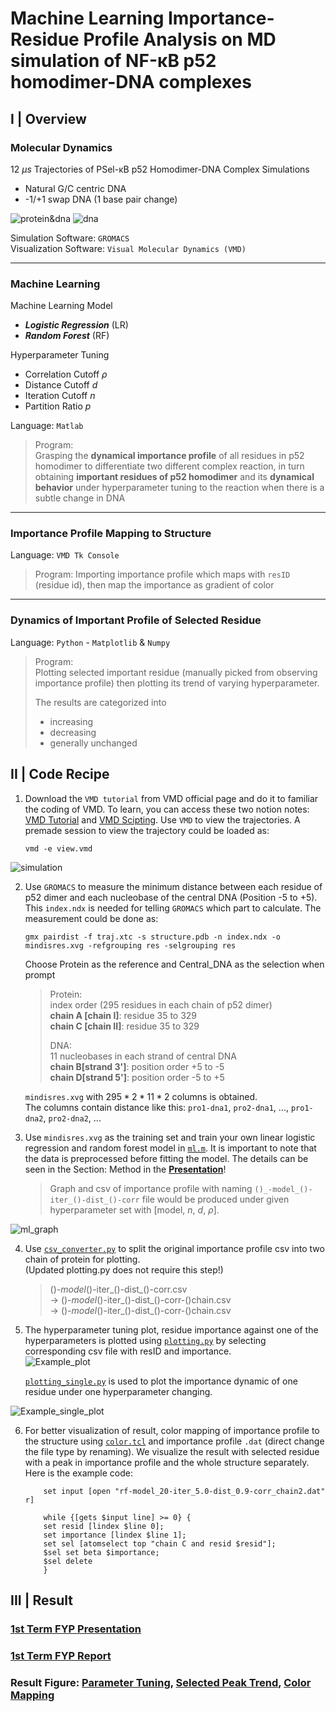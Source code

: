 # Machine Learning Importance-Residue Profile Analysis on MD simulation of NF-κB p52 homodimer-DNA complexes

## I |  Overview

### Molecular Dynamics 
12 $\mu s$ Trajectories of PSel-κB p52 Homodimer-DNA Complex Simulations 
   - Natural G/C centric DNA
   - -1/+1 swap DNA (1 base pair change)

![protein&dna](./Asset/dna&protein.jpg)
![dna](./Asset/dna.png)

 
 Simulation Software: `GROMACS`   
 Visualization Software: `Visual Molecular Dynamics (VMD)`


***

### Machine Learning 

 Machine Learning Model 
 - ***Logistic Regression*** (LR)
 - ***Random Forest*** (RF)

 Hyperparameter Tuning
 - Correlation Cutoff $\rho$
 - Distance Cutoff $d$
 - Iteration Cutoff $n$
 - Partition Ratio $p$

 Language: `Matlab`  
> Program:  
> Grasping the **dynamical importance profile** of all residues in p52 homodimer  to differentiate two different complex reaction, in turn obtaining **important residues of p52 homodimer** and its **dynamical behavior** under hyperparameter tuning to the reaction when there is a subtle change in DNA  
 
 

***

### Importance Profile Mapping to Structure 

 Language: `VMD Tk Console`  
> Program: 
> Importing importance profile which maps with `resID` (residue id), then map the importance as gradient of color 

***

### Dynamics of Important Profile of Selected Residue 

 Language: `Python` - `Matplotlib` & `Numpy`   
> Program:   
> Plotting selected important residue (manually picked from observing importance profile) then plotting its trend of varying hyperparameter.   
>
> The results are categorized into
> - increasing
> - decreasing
> - generally unchanged

## II |  Code Recipe

1. Download the `VMD tutorial` from VMD official page and do it to familiar the coding of VMD. To learn, you can access these two notion notes: [VMD Tutorial](https://shaded-cannon-4d7.notion.site/VMD-Tutorial-09aaff9905f7408fab82438e69ac5475?pvs=4) and [VMD Scipting](https://shaded-cannon-4d7.notion.site/VMD-Scripting-7660da8c0f414945a4d55c054fd15707?pvs=4). Use `VMD` to view the trajectories. A premade session to view the trajectory could be loaded as:
	``` 
	vmd -e view.vmd
	```  

![simulation](./Asset/vmd_simulation.png)


2. Use `GROMACS` to measure the minimum distance between each residue of p52 dimer and each nucleobase of the central DNA (Position -5 to +5). This `index.ndx` is needed for telling `GROMACS` which part to calculate. The measurement could be done as:
	``` 
	gmx pairdist -f traj.xtc -s structure.pdb -n index.ndx -o mindisres.xvg -refgrouping res -selgrouping res
	```  
    
	Choose Protein as the reference and Central_DNA as the selection when prompt   
	> Protein:  
    > index order (295 residues in each chain of p52 dimer)  
    > **chain A [chain I]**: residue 35 to 329  
    > **chain C [chain II]**: residue 35 to 329
    >
    > DNA:  
    > 11 nucleobases in each strand of central DNA   
    > **chain B[strand 3']**: position order +5 to -5  
    > **chain D[strand 5']**: position order -5 to +5   
    
    `mindisres.xvg` with $295*2*11*2$ columns is obtained.   
    The columns contain distance like this: `pro1-dna1`, `pro2-dna1`, ..., `pro1-dna2`, `pro2-dna2`, ...

3. Use `mindisres.xvg` as the training set and train your own linear logistic regression and random forest model in [`ml.m`](https://github.com/marcowongtc/FYP/tree/main/1st_Term/machine_learning). It is important to note that the data is preprocessed before fitting the model. The details can be seen in the Section: Method in the [**Presentation**](https://docs.google.com/presentation/d/14aqJsW1jiOO9M-DGyBVcd_HPgO4b68ga/edit?usp=sharing&ouid=110148678779983739038&rtpof=true&sd=true)!
    > Graph and csv of importance profile with naming `()_-model_()-iter_()-dist_()-corr` file would be produced under given hyperparameter set with [model, $n$, $d$, $\rho$]. 

![ml_graph](./Asset/ml_graph.png)

4. Use [`csv_converter.py`](https://github.com/marcowongtc/FYP/tree/main/1st_Term/plotting/csv_converter) to split the original importance profile csv into two chain of protein for plotting.   
(Updated plotting.py does not require this step!) 
    > ()_-model_()-iter_()-dist_()-corr.csv  
    > -> ()_-model_()-iter_()-dist_()-corr-()chain.csv  
    > -> ()_-model_()-iter_()-dist_()-corr-()chain.csv  


5. The hyperparameter tuning plot, residue importance against one of the hyperparameters is plotted using [`plotting.py`](https://github.com/marcowongtc/FYP/tree/main/1st_Term/plotting) by selecting corresponding csv file with resID and importance.  
![Example_plot](./Asset/example_plot.png)

    [`plotting_single.py`](https://github.com/marcowongtc/FYP/blob/main/1st_Term/plotting/plotting_single.py) is used to plot the importance dynamic of one residue under one hyperparameter changing. 

![Example_single_plot](./Asset/example_single_plot.png)



6. For better visualization of result, color mapping of importance profile to the structure using [`color.tcl`](https://github.com/marcowongtc/FYP/tree/main/1st_Term/molecular_dynamics/color_mapping) and importance profile `.dat` (direct change the file type by renaming). We visualize the result with selected residue with a peak in importance profile and the whole structure separately. Here is the example code:

    ```
        set input [open "rf-model_20-iter_5.0-dist_0.9-corr_chain2.dat" r]
        
        while {[gets $input line] >= 0} {
        set resid [lindex $line 0]; 
        set importance [lindex $line 1]; 
        set sel [atomselect top "chain C and resid $resid"]; 
        $sel set beta $importance; 
        $sel delete
        }
    ```



## III |  Result 


### [1st Term FYP Presentation](https://docs.google.com/presentation/d/14aqJsW1jiOO9M-DGyBVcd_HPgO4b68ga/edit?usp=sharing&ouid=110148678779983739038&rtpof=true&sd=true)

### [1st Term FYP Report](https://drive.google.com/file/d/1xcn-ivw_24DQZdETndDcmKVqA2lJp3lw/view?usp=sharing)

### Result Figure: [Parameter Tuning](https://shaded-cannon-4d7.notion.site/Parameter-Tuning-v2-3aa0bdb8c3274d309bfed9876dd24421?pvs=4), [Selected Peak Trend](https://shaded-cannon-4d7.notion.site/Parameter-Tuning-Peak-Trend-fb170f107c1149e18d738e904edfe746?pvs=4), [Color Mapping](https://shaded-cannon-4d7.notion.site/VMD-Figure-Generation-1e382da252ec46f2bff22fe9971a3e3b?pvs=4)

